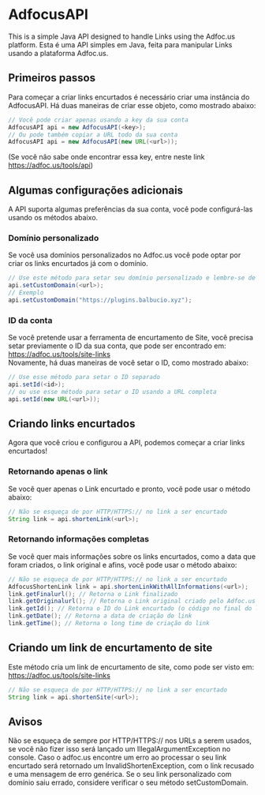 # AdfocusAPI
This is a simple Java API designed to handle Links using the Adfoc.us platform.
Esta é uma API simples em Java, feita para manipular Links usando a plataforma Adfoc.us.

## Primeiros passos
Para começar a criar links encurtados é necessário criar uma instância do AdfocusAPI.
Há duas maneiras de criar esse objeto, como mostrado abaixo:
```Java
// Você pode criar apenas usando a key da sua conta
AdfocusAPI api = new AdfocusAPI(<key>);
// Ou pode também copiar a URL todo da sua conta
AdfocusAPI api = new AdfocusAPI(new URL(<url>));
```
(Se você não sabe onde encontrar essa key, entre neste link https://adfoc.us/tools/api)

## Algumas configurações adicionais
A API suporta algumas preferências da sua conta, você pode configurá-las usando os métodos abaixo.

### Domínio personalizado
Se você usa domínios personalizados no Adfoc.us você pode optar por criar os links encurtados já com o domínio.
```Java
// Use este método para setar seu domínio personalizado e lembre-se de usar o HTTP/HTTPS://
api.setCustomDomain(<url>);
// Exemplo
api.setCustomDomain("https://plugins.balbucio.xyz");
```
### ID da conta
Se você pretende usar a ferramenta de encurtamento de Site, você precisa setar previamente o ID da sua conta, que pode ser encontrado em: https://adfoc.us/tools/site-links
<br> Novamente, há duas maneiras de você setar o ID, como mostrado abaixo:
```Java
// Use esse método para setar o ID separado
api.setId(<id>);
// ou use esse método para setar o ID usando a URL completa
api.setId(new URL(<url>));
```

## Criando links encurtados
Agora que você criou e configurou a API, podemos começar a criar links encurtados!

### Retornando apenas o link
Se você quer apenas o Link encurtado e pronto, você pode usar o método abaixo:
```Java
// Não se esqueça de por HTTP/HTTPS:// no link a ser encurtado
String link = api.shortenLink(<url>);
```

### Retornando informações completas
Se você quer mais informações sobre os links encurtados, como a data que foram criados, o link original e afins, você pode usar o método abaixo:
```Java
// Não se esqueça de por HTTP/HTTPS:// no link a ser encurtado
AdfocusShortenLink link = api.shortenLinkWithAllInformations(<url>);
link.getFinalurl(); // Retorna o Link finalizado
link.getOriginalurl(); // Retorna o Link original criado pelo Adfoc.us
link.getId(); // Retorna o ID do Link encurtado (o código no final do link)
link.getDate(); // Retorna a data de criação do link
link.getTime(); // Retorna o long time de criação do link
```

## Criando um link de encurtamento de site
Este método cria um link de encurtamento de site, como pode ser visto em: https://adfoc.us/tools/site-links
```Java
// Não se esqueça de por HTTP/HTTPS:// no link a ser encurtado
String link = api.shortenSite(<url>);
```
## Avisos
Não se esqueça de sempre por HTTP/HTTPS:// nos URLs a serem usados, se você não fizer isso será lançado um IllegalArgumentException no console.
Caso o adfoc.us encontre um erro ao processar o seu link encurtado será retornado um InvalidShortenException, com o link recusado e uma mensagem de erro genérica.
Se o seu link personalizado com domínio saiu errado, considere verificar o seu método setCustomDomain.
